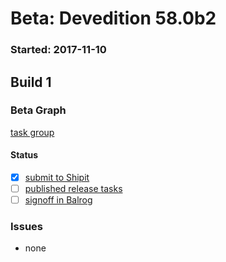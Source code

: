 # Beta: Devedition 58.0b2

### Started: 2017-11-10

## Build 1

### Beta Graph

[task group](https://tools.taskcluster.net/push-inspector/#/OuBuYWhjRsusoFNj1wh3xQ)


#### Status
- [x] [submit to Shipit](https://wiki.mozilla.org/Release:Release_Automation_on_Mercurial:Starting_a_Release#Submit_to_Ship_It)
- [ ] [published release tasks](../how-tos/relpro.md#4-publish-release)
- [ ] [signoff in Balrog](../how-tos/relpro.md#3-signoffs)

### Issues
- none
